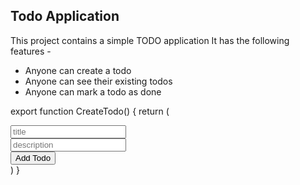 ## Todo Application 

This project contains a simple TODO application It has the following features -
- Anyone can create a todo 
- Anyone can see their existing todos 
- Anyone can mark a todo as done 

export function CreateTodo() {
    return (
        <div>
            <input type="text" placeholder="title" /><br />
            <input type="text" placeholder="description" /><br />
            <button>Add Todo</button>
        </div>
    )
}